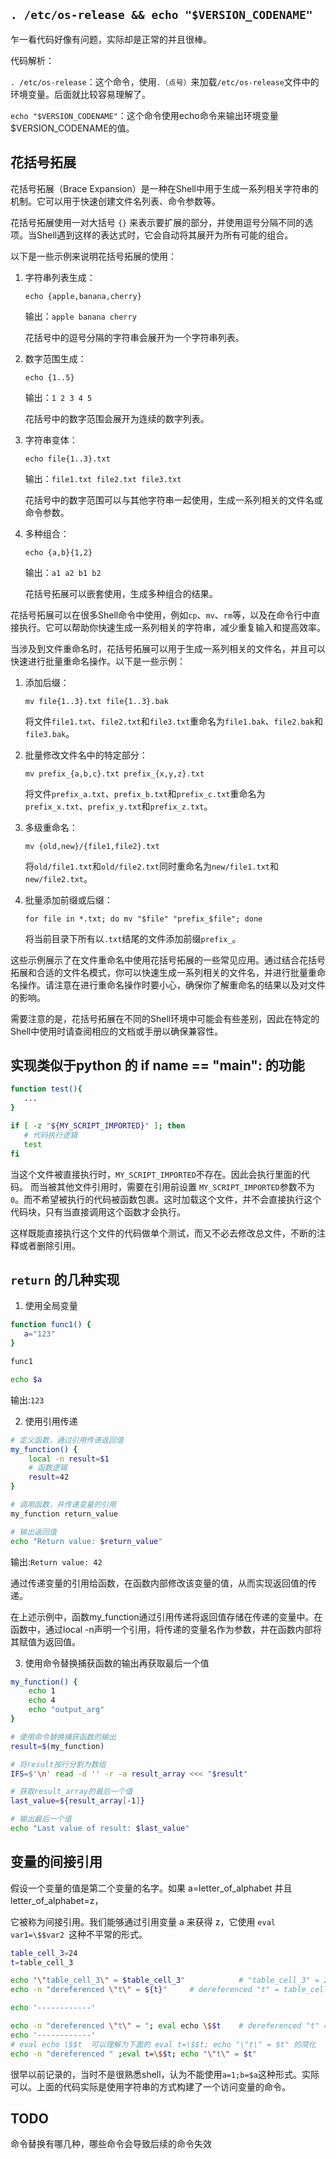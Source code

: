 ##  `. /etc/os-release && echo "$VERSION_CODENAME"`

乍一看代码好像有问题，实际却是正常的并且很棒。

代码解析：

`. /etc/os-release`：这个命令，使用`.（点号）`来加载`/etc/os-release`文件中的环境变量。后面就比较容易理解了。

`echo "$VERSION_CODENAME"`：这个命令使用echo命令来输出环境变量$VERSION_CODENAME的值。

## 花括号拓展

花括号拓展（Brace Expansion）是一种在Shell中用于生成一系列相关字符串的机制。它可以用于快速创建文件名列表、命令参数等。

花括号拓展使用一对大括号 `{}` 来表示要扩展的部分，并使用逗号分隔不同的选项。当Shell遇到这样的表达式时，它会自动将其展开为所有可能的组合。

以下是一些示例来说明花括号拓展的使用：

1. 字符串列表生成：
   ```
   echo {apple,banana,cherry}
   ```
   输出：`apple banana cherry`

   花括号中的逗号分隔的字符串会展开为一个字符串列表。

2. 数字范围生成：
   ```
   echo {1..5}
   ```
   输出：`1 2 3 4 5`

   花括号中的数字范围会展开为连续的数字列表。

3. 字符串变体：
   ```
   echo file{1..3}.txt
   ```
   输出：`file1.txt file2.txt file3.txt`

   花括号中的数字范围可以与其他字符串一起使用，生成一系列相关的文件名或命令参数。

4. 多种组合：
   ```
   echo {a,b}{1,2}
   ```
   输出：`a1 a2 b1 b2`

   花括号拓展可以嵌套使用，生成多种组合的结果。

花括号拓展可以在很多Shell命令中使用，例如`cp`、`mv`、`rm`等，以及在命令行中直接执行。它可以帮助你快速生成一系列相关的字符串，减少重复输入和提高效率。


当涉及到文件重命名时，花括号拓展可以用于生成一系列相关的文件名，并且可以快速进行批量重命名操作。以下是一些示例：

1. 添加后缀：
   ```
   mv file{1..3}.txt file{1..3}.bak
   ```
   将文件`file1.txt`、`file2.txt`和`file3.txt`重命名为`file1.bak`、`file2.bak`和`file3.bak`。

2. 批量修改文件名中的特定部分：
   ```
   mv prefix_{a,b,c}.txt prefix_{x,y,z}.txt
   ```
   将文件`prefix_a.txt`、`prefix_b.txt`和`prefix_c.txt`重命名为`prefix_x.txt`、`prefix_y.txt`和`prefix_z.txt`。

3. 多级重命名：
   ```
   mv {old,new}/{file1,file2}.txt
   ```
   将`old/file1.txt`和`old/file2.txt`同时重命名为`new/file1.txt`和`new/file2.txt`。

4. 批量添加前缀或后缀：
   ```
   for file in *.txt; do mv "$file" "prefix_$file"; done
   ```
   将当前目录下所有以`.txt`结尾的文件添加前缀`prefix_`。

这些示例展示了在文件重命名中使用花括号拓展的一些常见应用。通过结合花括号拓展和合适的文件名模式，你可以快速生成一系列相关的文件名，并进行批量重命名操作。请注意在进行重命名操作时要小心，确保你了解重命名的结果以及对文件的影响。

需要注意的是，花括号拓展在不同的Shell环境中可能会有些差别，因此在特定的Shell中使用时请查阅相应的文档或手册以确保兼容性。


## 实现类似于python 的 if __name__ == "__main__": 的功能
```sh
function test(){
   ...
}

if [ -z "${MY_SCRIPT_IMPORTED}" ]; then
   # 代码执行逻辑
   test
fi
```

当这个文件被直接执行时，`MY_SCRIPT_IMPORTED`不存在。因此会执行里面的代码。 而当被其他文件引用时，需要在引用前设置 `MY_SCRIPT_IMPORTED`参数不为`0`。而不希望被执行的代码被函数包裹。这时加载这个文件，并不会直接执行这个代码块，只有当直接调用这个函数才会执行。

这样既能直接执行这个文件的代码做单个测试，而又不必去修改总文件，不断的注释或者删除引用。

## `return` 的几种实现

1. 使用全局变量

```sh
function func1() {
   a="123"
}

func1

echo $a
```

输出:`123`

2. 使用引用传递

```sh
# 定义函数，通过引用传递返回值
my_function() {
    local -n result=$1
    # 函数逻辑
    result=42
}

# 调用函数，并传递变量的引用
my_function return_value

# 输出返回值
echo "Return value: $return_value"
```

输出:`Return value: 42`

通过传递变量的引用给函数，在函数内部修改该变量的值，从而实现返回值的传递。

在上述示例中，函数my_function通过引用传递将返回值存储在传递的变量中。在函数中，通过local -n声明一个引用，将传递的变量名作为参数，并在函数内部将其赋值为返回值。

3. 使用命令替换捕获函数的输出再获取最后一个值

```sh
my_function() {
    echo 1
    echo 4
    echo "output_arg"
}

# 使用命令替换捕获函数的输出
result=$(my_function)

# 将result按行分割为数组
IFS=$'\n' read -d '' -r -a result_array <<< "$result"

# 获取result_array的最后一个值
last_value=${result_array[-1]}

# 输出最后一个值
echo "Last value of result: $last_value"
```

## 变量的间接引用

假设一个变量的值是第二个变量的名字。如果 a=letter_of_alphabet 并且 letter_of_alphabet=z，

它被称为间接引用。我们能够通过引用变量 a 来获得 z，它使用 `eval var1=\$$var2 `这种不平常的形式。

```sh
table_cell_3=24
t=table_cell_3

echo "\"table_cell_3\" = $table_cell_3"            # "table_cell_3" = 24
echo -n "dereferenced \"t\" = ${t}"     # dereferenced "t" = table_cell_3%

echo '------------'

echo -n "dereferenced \"t\" = "; eval echo \$$t    # dereferenced "t" = 24
echo '------------'
# eval echo \$$t  可以理解为下面的 eval t=\$$t; echo "\"t\" = $t" 的简化
echo -n "dereferenced " ;eval t=\$$t; echo "\"t\" = $t"
```

很早以前记录的，当时不是很熟悉shell，认为不能使用`a=1;b=$a`这种形式。实际可以。上面的代码实际是使用字符串的方式构建了一个访问变量的命令。

## TODO
命令替换有哪几种，哪些命令会导致后续的命令失效

